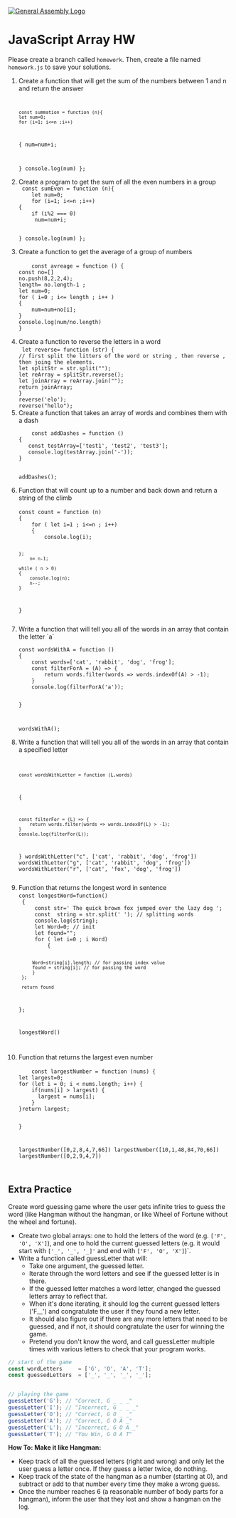 [![General Assembly Logo](https://camo.githubusercontent.com/1a91b05b8f4d44b5bbfb83abac2b0996d8e26c92/687474703a2f2f692e696d6775722e636f6d2f6b6538555354712e706e67)](https://generalassemb.ly/education/web-development-immersive)

# JavaScript Array HW

Please create a branch called `homework`. Then, create a file named `homework.js` to save your solutions.

<ol>
  <li>Create a function that will get the sum of the numbers between 1 and n and return the answer
  <br>
    <code>

    const summation = function (n){ 
    let num=0;
    for (i=1; i<=n ;i++)
{
     num=num+i;

}
console.log(num)
};
</code>
  </li>
  <li>Create a program to get the sum of all the even numbers in a group
  <br>
    <code > const sumEven = function (n){ 
    let num=0;
    for (i=1; i<=n ;i++)
{
    if (i%2 === 0)
     num=num+i;

}
console.log(num)
};
</code>
  </li>
    
  <li>Create a function to get the average of a group of numbers 
  <br>
    <code> 
    const avreage = function () {
const no=[]
no.push(8,2,2,4);
length= no.length-1 ;
let num=0;
for ( i=0 ; i<= length ; i++ )
{ 
    num=num+no[i];
}
console.log(num/no.length)
}

</code>
  </li>
  <li>Create a function to reverse the letters in a word
  <br>
    <code > let reverse= function (str) {
// first split the litters of the word or string , then reverse , then joing the elements. 
let splitStr = str.split("");
let reArray = splitStr.reverse();
let joinArray = reArray.join("");
return joinArray;
}
reverse('elo');
reverse("hello");
</code>

  </li>
  <li>Create a function that takes an array of words and combines them with a dash
  <br>
    <code > 
    const addDashes = function ()
{
   const testArray=['test1', 'test2', 'test3'];
   console.log(testArray.join('-'));
}

addDashes();
</code>
  </li>
  <li>Function that will count up to a number and back down and return a string of the climb
  <br>
    <code> 
const count = function (n)
{ 
    for ( let i=1 ; i<=n ; i++)
    { 
        console.log(i); 

    }; 
        n= n-1; 
        
    while ( n > 0)
    { 
        console.log(n);
        n--;
    }
}

</code>
  </li>
  <li>Write a function that will tell you all of the words in an array that contain the letter `a`
  <br>
    <code >  
const wordsWithA = function ()
{
    const words=['cat', 'rabbit', 'dog', 'frog'];
    const filterForA = (A) => {
        return words.filter(words => words.indexOf(A) > -1);
    }
    console.log(filterForA('a')); 

}

wordsWithA();
</code>
  </li>
  <li>Write a function that will tell you all of the words in an array that contain a specified letter
  <br>
    <code > 
    
    const wordsWithLetter = function (L,words)
{
 
    const filterFor = (L) => {
        return words.filter(words => words.indexOf(L) > -1);
    }
    console.log(filterFor(L)); 

}
wordsWithLetter("c", ['cat', 'rabbit', 'dog', 'frog'])
wordsWithLetter("g", ['cat', 'rabbit', 'dog', 'frog'])
wordsWithLetter("r", ['cat', 'fox', 'dog', 'frog'])

</code>
  </li>
  <li>Function that returns the longest word in sentence
  <br>
    <code>const longestWord=function()
 {  
     const str=' The quick brown fox jumped over the lazy dog ';
     const  string = str.split(' '); // splitting words
     console.log(string);
     let Word=0; // init
     let found="";
     for ( let i=0 ; i<string.length; i++)
     { 
         if (string[i].length > Word)
         {

         Word=string[i].length; // for passing index value
         found = string[i]; // for passing the word 
         }
     };
    
     return found
 };

 longestWord()
 
 </code>
  </li>
  <li>Function that returns the largest even number
  <br>
    <code>
    const largestNumber = function (nums) {
let largest=0;
for (let i = 0; i < nums.length; i++) {
    if(nums[i] > largest) {
      largest = nums[i];
    }
}return largest;

}

largestNumber([0,2,8,4,7,66])
largestNumber([10,1,48,84,70,66])
largestNumber([0,2,9,4,7])


</code>
  </li>
</ol>


## Extra Practice

Create word guessing game where the user gets infinite tries to guess the word (like Hangman without the hangman, or like Wheel of Fortune without the wheel and fortune).

- Create two global arrays: one to hold the letters of the word (e.g. `['F', 'O', 'X']`), and one to hold the current guessed letters (e.g. it would start with `['_', '_', '_]'` and end with `['F', 'O', 'X']`)`.
- Write a function called guessLetter that will:
  - Take one argument, the guessed letter.
  - Iterate through the word letters and see if the guessed letter is in there.
  - If the guessed letter matches a word letter, changed the guessed letters array to reflect that.
  - When it's done iterating, it should log the current guessed letters ('F__') and congratulate the user if they found a new letter.
  - It should also figure out if there are any more letters that need to be guessed, and if not, it should congratulate the user for winning the game.
  - Pretend you don't know the word, and call guessLetter multiple times with various letters to check that your program works.

```js
// start of the game
const wordLetters     = ['G', 'O', 'A', 'T'];
const guessedLetters  = ['_', '_', '_', '_'];


// playing the game
guessLetter('G'); // "Correct, G _ _ _"
guessLetter('I'); // "Incorrect, G _ _ _"
guessLetter('O'); // "Correct, G O _ _"
guessLetter('A'); // "Correct, G O A _"
guessLetter('L'); // "Incorrect, G O A _"
guessLetter('T'); // "You Win, G O A T"
```
**How To: Make it like Hangman:**
- Keep track of all the guessed letters (right and wrong) and only let the user guess a letter once. If they guess a letter twice, do nothing.
- Keep track of the state of the hangman as a number (starting at 0), and subtract or add to that number every time they make a wrong guess.
- Once the number reaches 6 (a reasonable number of body parts for a hangman), inform the user that they lost and show a hangman on the log.
